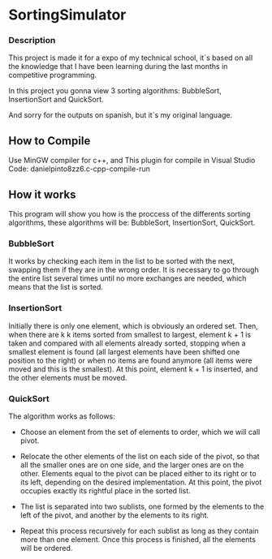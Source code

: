 # SortingSimulator
### Description
This project is made it for a expo of my technical school, it´s based on all the knowledge that I have been learning during the last months in competitive programming.

In this project you gonna view 3 sorting algorithms: BubbleSort, InsertionSort and QuickSort.

And sorry for the outputs on spanish, but it´s my original language.

## How to Compile

Use MinGW compiler for c++,
and This plugin for compile in Visual Studio Code: danielpinto8zz6.c-cpp-compile-run

## How it works

This program will show you how is the proccess of the differents sorting algorithms, these algorithms will be: BubbleSort, InsertionSort, QuickSort.

### BubbleSort
It works by checking each item in the list to be sorted with the next, swapping them if they are in the wrong order. It is necessary to go through the entire list several times until no more exchanges are needed, which means that the list is sorted.

### InsertionSort
Initially there is only one element, which is obviously an ordered set. Then, when there are k k items sorted from smallest to largest, element k + 1 is taken and compared with all elements already sorted, stopping when a smallest element is found (all largest elements have been shifted one position to the right) or when no items are found anymore (all items were moved and this is the smallest). At this point, element k + 1 is inserted, and the other elements must be moved.

### QuickSort
The algorithm works as follows:

- Choose an element from the set of elements to order, which we will call pivot.

- Relocate the other elements of the list on each side of the pivot, so that all the smaller ones are on one side, and the larger ones are on the other. Elements equal to the pivot can be placed either to its right or to its left, depending on the desired implementation. At this point, the pivot occupies exactly its rightful place in the sorted list.

- The list is separated into two sublists, one formed by the elements to the left of the pivot, and another by the elements to its right.

- Repeat this process recursively for each sublist as long as they contain more than one element. Once this process is finished, all the elements will be ordered.

